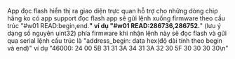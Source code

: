 App đọc flash hiển thị ra giao diện trực quan hỗ trợ cho những dòng chip hãng ko có app support đọc flash
app sẽ gửi lệnh xuống firmware theo cấu trúc "#w01 READ:begin,end.**" ví dụ "#w01 READ:286736,286752.**" (lưu ý dạng số nguyên uint32)
phía firmware khi nhận lệnh này sẽ đọc flash và gửi qua serial lệnh cấu trúc là "address_begin: data hex(độ dài tính theo begin và end)" ví dụ "46000: 24 00 5B 31 31 3A 34 31 3A 32 30 5F 30 30 30 30\n"
